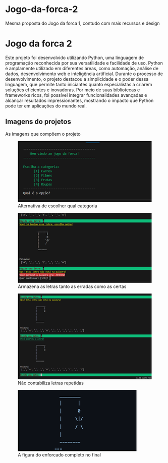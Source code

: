 # Jogo-da-forca-2
Mesma proposta do Jogo da forca 1, contudo com mais recursos e design
<!DOCTYPE html>
<html lang="en">
   <head>
   <body>
 <meta charset="utf-8">
 <meta name="viewport" content="width=device-width, initial-scale=1.0">
<title>Projeto</title>
       </head>
    </body>
    <body>
    <h1>Jogo da forca 2</h1>
   <p>Este projeto foi desenvolvido utilizando Python, uma linguagem de programação reconhecida por sua versatilidade e facilidade de uso. Python é amplamente utilizado em diferentes áreas, como automação, análise de dados, desenvolvimento web e inteligência artificial. Durante o processo de desenvolvimento, o projeto destacou a simplicidade e o poder dessa linguagem, que permite tanto iniciantes quanto especialistas a criarem soluções eficientes e inovadoras. Por meio de suas bibliotecas e frameworks ricos, foi possível integrar funcionalidades avançadas e alcançar resultados impressionantes, mostrando o impacto que Python pode ter em aplicações do mundo real.</p>
        <h2>Imagens do projetos</h2>
          <p>As imagens que compõem o projeto</p>
  <figure>
<img src="https://github.com/sbr-rodrigues/Jogo-da-forca-2/blob/main/Jogo%20da%20forca%202%20(1).png" alt="Escolha da categoria"></a>
<figcaption>Alternativa de escolher qual categoria</figcaption>
   </figure>
 <figure>
   <img src="https://github.com/sbr-rodrigues/Jogo-da-forca-2/blob/main/Jogo%20da%20forca%202%20(2).png" alt="Armazena as letras"></a>
    <figcaption>Armazena as letras tanto as erradas como as certas </figcaption>
      </figure>
       <figure>
         <img src="https://github.com/sbr-rodrigues/Jogo-da-forca-2/blob/main/Jogo%20da%20forca%202%20(3).png" alt="Controle de letras repetidas"></a>
 <figcaption>Não contabiliza letras repetidas</figcaption>
    </figure>
              <figure>
         <img src="https://github.com/sbr-rodrigues/Jogo-da-forca-2/blob/main/Jogo%20da%20forca%202%20(4).png" alt="A figura do enforcado"></a>
 <figcaption>A figura do enforcado completo no final</figcaption>
    </figure>
    </body>
    </html>
